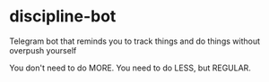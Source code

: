 # discipline-bot
Telegram bot that reminds you to track things and do things without overpush yourself

You don't need to do MORE. You need to do LESS, but REGULAR.
